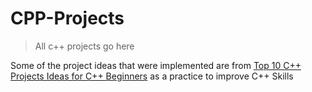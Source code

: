 # CPP-Projects
> All c++ projects go here 
 
 Some of the project ideas that were implemented are from [Top 10 C++ Projects Ideas for C++ Beginners](https://hackr.io/blog/cpp-projects) as a practice to improve
 C++ Skills
